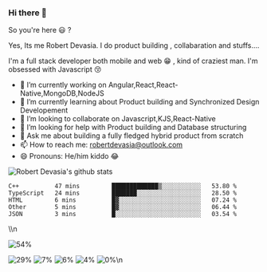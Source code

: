 ### Hi there 👋

So you're here 😃 ? 

Yes, Its me Robert Devasia. I do product building , collabaration and stuffs....

I'm a full stack developer both mobile and web 😁 , kind of craziest man.
I'm obsessed with Javascript 😚


- 🔭 I’m currently working on Angular,React,React-Native,MongoDB,NodeJS 
- 🌱 I’m currently learning about Product building and Synchronized Design Developement
- 👯 I’m looking to collaborate on Javascript,KJS,React-Native
- 🤔 I’m looking for help with Product building and Database structuring
- 💬 Ask me about building a fully fledged hybrid product from scratch
- 📫 How to reach me: robertdevasia@outlook.com
- 😄 Pronouns: He/him kiddo 😂

![Robert Devasia's github stats](https://github-readme-stats.vercel.app/api?username=docsploit&count_private=true&theme=gotham&showicons=true)

<!--START_SECTION:waka-->
```text
C++          47 mins         █████████████▒░░░░░░░░░░░   53.80 % 
TypeScript   24 mins         ███████░░░░░░░░░░░░░░░░░░   28.50 % 
HTML         6 mins          █▓░░░░░░░░░░░░░░░░░░░░░░░   07.24 % 
Other        5 mins          █▓░░░░░░░░░░░░░░░░░░░░░░░   06.44 % 
JSON         3 mins          █░░░░░░░░░░░░░░░░░░░░░░░░   03.54 % 
```
<!--END_SECTION:waka-->

<!--Docsium::START-->\\n

![54%](https://progress-bar.dev/54/?title=C++&width=250&color=#f34b7d)

![29%](https://progress-bar.dev/29/?title=TypeScript&width=250&color=#2b7489)
![7%](https://progress-bar.dev/7/?title=HTML&width=250&color=#e34c26)
![6%](https://progress-bar.dev/6/?title=Other&width=250&color=null)
![4%](https://progress-bar.dev/4/?title=JSON&width=250&color=null)
![0%](https://progress-bar.dev/0/?title=Objective-C&width=250&color=#438eff)\\n<!--Docsium::END-->
